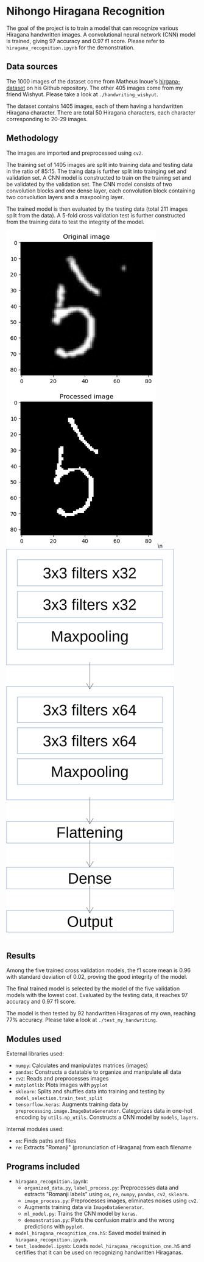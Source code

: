 # Nihongo Hiragana Recognition
The goal of the project is to train a model that can recognize various Hiragana handwritten images. A convolutional neural network (CNN) model is trained, giving $97%$ accuracy and $0.97$ f1 score. Please refer to `hiragana_recognition.ipynb` for the demonstration.


## Data sources
The 1000 images of the dataset come from Matheus Inoue's [hirgana-dataset](https://github.com/inoueMashuu/hiragana-dataset) on his Github repository.
The other 405 images come from my friend Wishyut. Please take a look at `./handwriting_wishyut`.

The dataset contains 1405 images, each of them having a handwritten Hiragana character. There are total 50 Hiragana characters, each character corresponding to 20-29 images.


## Methodology
The images are imported and preprocessed using `cv2`.

The training set of 1405 images are split into training data and testing data in the ratio of 85:15. The traing data is further split into trainging set and validation set. A CNN model is constructed to train on the training set and be validated by the validation set. The CNN model consists of two convolution blocks and one dense layer, each convolution block containing two convolution layers and a maxpooling layer.

The trained model is then evaluated by the testing data (total 211 images split from the data). A 5-fold cross validation test is further constructed from the training data to test the integrity of the model.

![Image preprocessing](figures/romanji1.png) \n
![CNN structure](figures/romanji2.png)

## Results
Among the five trained cross validation models, the f1 score mean is $0.96$ with standard deviation of $0.02$, proving the good integrity of the model.

The final trained model is selected by the model of the five validation models with the lowest cost. Evaluated by the testing data, it reaches $97%$ accuracy and $0.97$ f1 score.

The model is then tested by 92 handwritten Hiraganas of my own, reaching 77% accuracy. Please take a look at `./test_my_handwriting`.


## Modules used
External libraries used:
* `numpy`: Calculates and manipulates matrices (images)
* `pandas`: Constructs a datatable to organize and manipulate all data
* `cv2`: Reads and preprocesses images
* `matplotlib`: Plots images with `pyplot`
* `sklearn`: Splits and shuffles data into training and testing by `model_selection.train_test_split`
* `tensorflow.keras`: Augments training data by `preprocessing.image.ImageDataGenerator`. Categorizes data in one-hot encoding by `utils.np_utils`. Constructs a CNN model by `models`, `layers`.

Internal modules used:
* `os`: Finds paths and files
* `re`: Extracts "Romanji" (pronunciation of Hiragana) from each filename


## Programs  included
* `hiragana_recognition.ipynb`: 
    * `organized_data.py`, `label_process.py`: Preprocesses data and extracts "Romanji labels" using `os`, `re`, `numpy`, `pandas`, `cv2`, `sklearn`.
    * `image_process.py`: Preprocesses images, eliminates noises using `cv2`.
    * Augments training data via `ImageDataGenerator`.
    * `ml_model.py`: Trains the CNN model by `keras`.
    * `demonstration.py`: Plots the confusion matrix and the wrong predictions with `pyplot`.
* `model_hiragana_recognition_cnn.h5`: Saved model trained in `hiragana_recognition.ipynb`.
* `test_loadmodel.ipynb`: Loads `model_hiragana_recognition_cnn.h5` and certifies that it can be used on recognizing handwritten Hiraganas.
